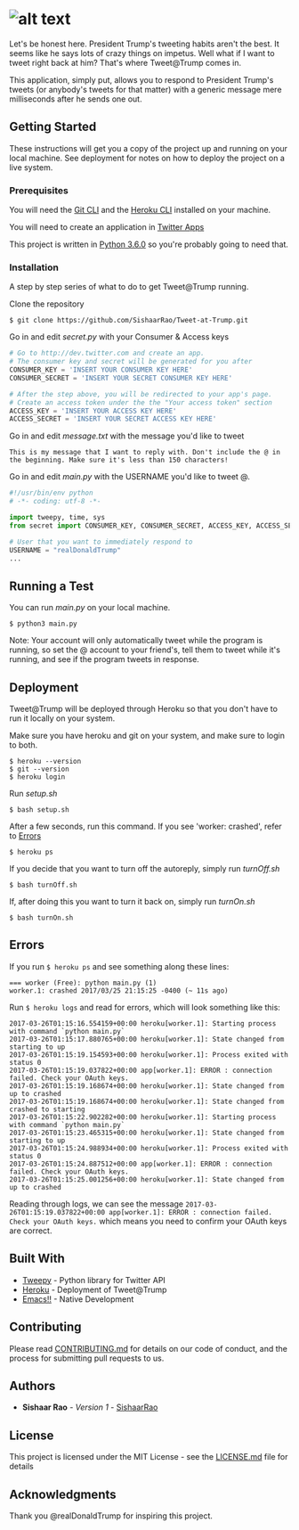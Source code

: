 # ![alt text](http://i.imgur.com/pgoj0JF.gif "Tweet@Trump")

Let's be honest here. President Trump's tweeting habits aren't the best. It seems like he says lots of crazy things on impetus. Well what if I want to tweet right back at him? That's where Tweet@Trump comes in.

This application, simply put, allows you to respond to President Trump's tweets (or anybody's tweets for that matter) with a generic message mere milliseconds after he sends one out. 

## Getting Started

These instructions will get you a copy of the project up and running on your local machine. See deployment for notes on how to deploy the project on a live system.

### Prerequisites

You will need the [Git CLI](https://git-scm.com/downloads) and the [Heroku CLI](https://devcenter.heroku.com/articles/heroku-cli) installed on your machine. 

You will need to create an application in [Twitter Apps](https://apps.twitter.com)

This project is written in [Python 3.6.0](https://www.python.org/downloads/) so you're probably going to need that.

### Installation

A step by step series of what to do to get Tweet@Trump running.

Clone the repository

``` Shell
$ git clone https://github.com/SishaarRao/Tweet-at-Trump.git
```

Go in and edit *secret.py* with your Consumer & Access keys

``` Python
# Go to http://dev.twitter.com and create an app.
# The consumer key and secret will be generated for you after
CONSUMER_KEY = 'INSERT YOUR CONSUMER KEY HERE'
CONSUMER_SECRET = 'INSERT YOUR SECRET CONSUMER KEY HERE'

# After the step above, you will be redirected to your app's page.
# Create an access token under the the "Your access token" section
ACCESS_KEY = 'INSERT YOUR ACCESS KEY HERE'
ACCESS_SECRET = 'INSERT YOUR SECRET ACCESS KEY HERE'
```

Go in and edit *message.txt* with the message you'd like to tweet

```
This is my message that I want to reply with. Don't include the @ in the beginning. Make sure it's less than 150 characters!
```

Go in and edit *main.py* with the USERNAME you'd like to tweet @.

``` Python
#!/usr/bin/env python
# -*- coding: utf-8 -*-

import tweepy, time, sys
from secret import CONSUMER_KEY, CONSUMER_SECRET, ACCESS_KEY, ACCESS_SECRET

# User that you want to immediately respond to
USERNAME = "realDonaldTrump"
...
```

## Running a Test

You can run *main.py* on your local machine.

``` Shell 
$ python3 main.py
```
Note: Your account will only automatically tweet while the program is running, so set the @ account to your friend's, tell them to tweet while it's running, and see if the program tweets in response.

## Deployment

Tweet@Trump will be deployed through Heroku so that you don't have to run it locally on your system.

Make sure you have heroku and git on your system, and make sure to login to both.

``` Shell
$ heroku --version
$ git --version
$ heroku login
```

Run *setup.sh*

``` Shell
$ bash setup.sh
```

After a few seconds, run this command. If you see 'worker: crashed', refer to [Errors](#errors)

``` Shell
$ heroku ps
```

If you decide that you want to turn off the autoreply, simply run *turnOff.sh*

``` Shell
$ bash turnOff.sh
```

If, after doing this you want to turn it back on, simply run *turnOn.sh*

``` Shell
$ bash turnOn.sh
```

## Errors

If you run ``` $ heroku ps ``` and see something along these lines:

``` Shell
=== worker (Free): python main.py (1)
worker.1: crashed 2017/03/25 21:15:25 -0400 (~ 11s ago)
```

Run ``` $ heroku logs ``` and read for errors, which will look something like this:

``` Shell
2017-03-26T01:15:16.554159+00:00 heroku[worker.1]: Starting process with command `python main.py`
2017-03-26T01:15:17.880765+00:00 heroku[worker.1]: State changed from starting to up
2017-03-26T01:15:19.154593+00:00 heroku[worker.1]: Process exited with status 0
2017-03-26T01:15:19.037822+00:00 app[worker.1]: ERROR : connection failed. Check your OAuth keys.
2017-03-26T01:15:19.168674+00:00 heroku[worker.1]: State changed from up to crashed
2017-03-26T01:15:19.168674+00:00 heroku[worker.1]: State changed from crashed to starting
2017-03-26T01:15:22.902282+00:00 heroku[worker.1]: Starting process with command `python main.py`
2017-03-26T01:15:23.465315+00:00 heroku[worker.1]: State changed from starting to up
2017-03-26T01:15:24.988934+00:00 heroku[worker.1]: Process exited with status 0
2017-03-26T01:15:24.887512+00:00 app[worker.1]: ERROR : connection failed. Check your OAuth keys.
2017-03-26T01:15:25.001256+00:00 heroku[worker.1]: State changed from up to crashed
```

Reading through logs, we can see the message ``` 2017-03-26T01:15:19.037822+00:00 app[worker.1]: ERROR : connection failed. Check your OAuth keys. ``` which means you need to confirm your OAuth keys are correct. 

## Built With

* [Tweepy](http://www.tweepy.org) - Python library for Twitter API
* [Heroku](https://www.heroku.com/) - Deployment of Tweet@Trump
* [Emacs!!](https://www.gnu.org/software/emacs/) - Native Development

## Contributing

Please read [CONTRIBUTING.md](CONTRIBUTING.md) for details on our code of conduct, and the process for submitting pull requests to us.

## Authors

* **Sishaar Rao** - *Version 1* - [SishaarRao](https://github.com/SishaarRao)

## License

This project is licensed under the MIT License - see the [LICENSE.md](LICENSE.md) file for details

## Acknowledgments

Thank you @realDonaldTrump for inspiring this project.

